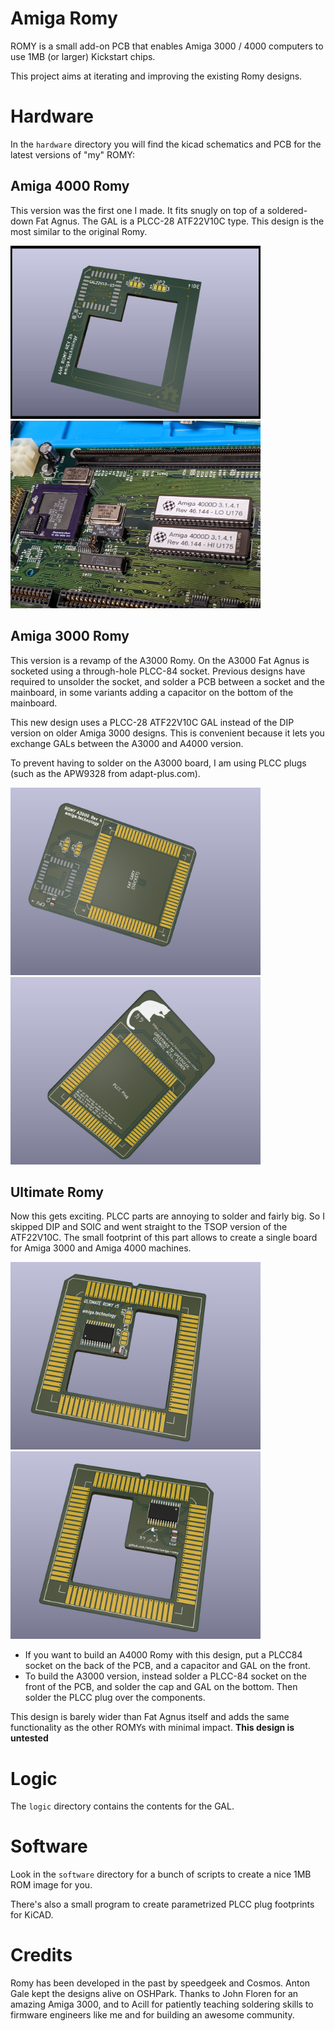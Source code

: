 # Amiga Romy

ROMY is a small add-on PCB that enables Amiga 3000 / 4000 computers to use 1MB (or larger) Kickstart chips.

This project aims at iterating and improving the existing Romy designs.

# Hardware

In the `hardware` directory you will find the kicad schematics and PCB for the
latest versions of "my" ROMY:

## Amiga 4000 Romy

This version was the first one I made. It fits snugly on top of a soldered-down
Fat Agnus. The GAL is a PLCC-28 ATF22V10C type. This design is the most similar
to the original Romy.

<p float="left">
<img src="collateral/a4k_romy_render.jpg" alt="ROMY rendered" width="400" height="277" />
<img src="collateral/a4k_romy_system.jpg" alt="ROMY in the system" width="400" height="300" />
</p>

## Amiga 3000 Romy

This version is a revamp of the A3000 Romy. On the A3000 Fat Agnus is socketed
using a through-hole PLCC-84 socket. Previous designs have required to unsolder
the socket, and solder a PCB between a socket and the mainboard, in some
variants adding a capacitor on the bottom of the mainboard.

This new design uses a PLCC-28 ATF22V10C GAL instead of the DIP version on
older Amiga 3000 designs. This is convenient because it lets you exchange GALs
between the A3000 and A4000 version.

To prevent having to solder on the A3000 board, I am using PLCC plugs (such as
the APW9328 from adapt-plus.com).

<p float="left">
<img src="collateral/a3k_romy_render_front.png" alt="ROMY rendered" width="400" height="300" />
<img src="collateral/a3k_romy_render_back.png" alt="ROMY rendered (back)" width="400" height="300" />
</p>

## Ultimate Romy

Now this gets exciting. PLCC parts are annoying to solder and fairly big. So I
skipped DIP and SOIC and went straight to the TSOP version of the ATF22V10C.
The small footprint of this part allows to create a single board for Amiga 3000
and Amiga 4000 machines.

<p float="left">
<img src="collateral/ultimate_romy_render_front.png" alt="ROMY rendered" width="400" height="300" />
<img src="collateral/ultimate_romy_render_back.png" alt="ROMY rendered (back)" width="400" height="300" />
</p>

* If you want to build an A4000 Romy with this design, put a PLCC84 socket on the
back of the PCB, and a capacitor and GAL on the front.
* To build the A3000 version, instead solder a PLCC-84 socket on the front of
the PCB, and solder the cap and GAL on the bottom. Then solder the PLCC plug
over the components.

This design is barely wider than Fat Agnus itself and adds the same
functionality as the other ROMYs with minimal impact.
**This design is untested**

# Logic

The `logic` directory contains the contents for the GAL.

# Software

Look in the `software` directory for a bunch of scripts to create a nice 1MB ROM
image for you.

There's also a small program to create parametrized PLCC plug footprints for
KiCAD.

# Credits

Romy has been developed in the past by speedgeek and Cosmos. Anton Gale kept
the designs alive on OSHPark. Thanks to John Floren for an amazing Amiga 3000,
and to Acill for patiently teaching soldering skills to firmware engineers like
me and for building an awesome community.

